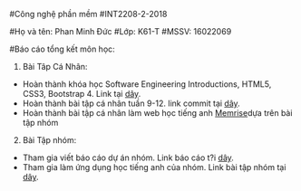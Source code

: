#Công nghệ phần mềm
#INT2208-2-2018

#Họ và tên: Phan Minh Ðức
#Lớp: K61-T
#MSSV: 16022069

#Báo cáo tổng kết môn học:
1. Bài Tâp Cá Nhân:
* Hoàn thành khóa học Software Engineering Introductions, HTML5, CSS3, Bootstrap 4. Link tại [dây](https://github.com/truonganhhoang/INT2208-2-2018/tree/master/PhanMinhDuc).
* Hoàn thành bài tập cá nhân tuần 9-12. link commit tại [dây](https://github.com/PhanMinhDuck61T/INT2208-2-2018/commit/c821b8ab9176660cc3ff7e1a919f829b93f1c18f).
* Hoàn thành bài tập cá nhân làm web học tiếng anh [Memrise](https://github.com/truonganhhoang/INT2208-2-2018/tree/master/PhanMinhDuc/Memrise)dựa trên bài tập nhóm 
2. Bài Tập nhóm:
* Tham gia viết báo cáo dự án nhóm. Link báo cáo t?i [dây](https://docs.google.com/document/d/1qLR-qvxi7L6LPCddOGcklxoBS2ZtSFLXLnNQ_AM5NvE/edit#heading=h.5zn6st8ace31).
* Tham gia làm ứng dụng học tiếng anh của nhóm. Link bài tập nhóm tại [dây](https://github.com/truonganhhoang/INT2208-2-2018/tree/master/nhom-DDTANK).
	

		
